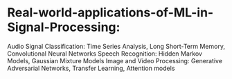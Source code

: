 # Real-world-applications-of-ML-in-Signal-Processing:
Audio Signal Classification: Time Series Analysis, Long Short-Term Memory, Convolutional Neural Networks
Speech Recognition: Hidden Markov Models, Gaussian Mixture Models
Image and Video Processing: Generative Adversarial Networks, Transfer Learning, Attention models
